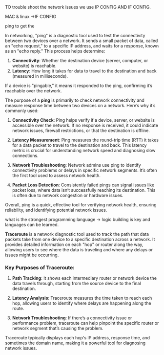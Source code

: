 TO trouble shoot the network issues we use IP CONFIG AND IF CONFIG.

MAC & linux ->IF CONFIG


ping <neighboring-computer-IP-address> to get the 

In networking, "ping" is a diagnostic tool used to test the connectivity between two devices over a network. It sends a small packet of data, called an "echo request," to a specific IP address, and waits for a response, known as an "echo reply." This process helps determine:

1. **Connectivity**: Whether the destination device (server, computer, or website) is reachable.
2. **Latency**: How long it takes for data to travel to the destination and back (measured in milliseconds).

If a device is "pingable," it means it responded to the ping, confirming it’s reachable over the network.

The purpose of a **ping** is primarily to check network connectivity and measure response time between two devices on a network. Here’s why it’s commonly used:

1. **Connectivity Check**: Ping helps verify if a device, server, or website is accessible over the network. If no response is received, it could indicate network issues, firewall restrictions, or that the destination is offline.

2. **Latency Measurement**: Ping measures the round-trip time (RTT) it takes for a data packet to travel to the destination and back. This latency metric is crucial for understanding network speed and diagnosing slow connections.

3. **Network Troubleshooting**: Network admins use ping to identify connectivity problems or delays in specific network segments. It’s often the first tool used to assess network health.

4. **Packet Loss Detection**: Consistently failed pings can signal issues like packet loss, where data isn’t successfully reaching its destination. This is often due to network congestion or hardware issues.

Overall, ping is a quick, effective tool for verifying network health, ensuring reliability, and identifying potential network issues.


what is the strongest programming language -> logic building is key and languages can be learned.


**Traceroute** is a network diagnostic tool used to track the path that data packets take from one device to a specific destination across a network. It provides detailed information on each "hop" or router along the way, allowing users to see where the data is traveling and where any delays or issues might be occurring.

### Key Purposes of Traceroute:
1. **Path Tracking**: It shows each intermediary router or network device the data travels through, starting from the source device to the final destination.
   
2. **Latency Analysis**: Traceroute measures the time taken to reach each hop, allowing users to identify where delays are happening along the route.

3. **Network Troubleshooting**: If there’s a connectivity issue or performance problem, traceroute can help pinpoint the specific router or network segment that’s causing the problem. 

Traceroute typically displays each hop's IP address, response time, and sometimes the domain name, making it a powerful tool for diagnosing network issues.
